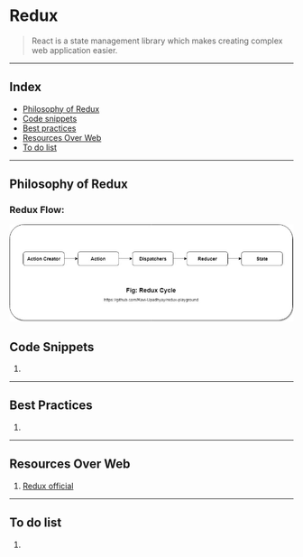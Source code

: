 # Redux

> React is a state management library which makes creating complex web application easier.
___

## Index
- [Philosophy of Redux](#philosophy)
- [Code snippets](#code-snippets)
- [Best practices](#best-practices)
- [Resources Over Web](#resources)
- [To do list](#to-do)

___

## Philosophy of Redux<a name="philosophy"></a>

### Redux Flow: 

![Redux Flow](resources/redux-flow.jpg)



## Code Snippets<a name="code-snippets"></a>

1. <!-- link to code snippets -->

---

## Best Practices<a name="best-practices"></a>

1. <!-- link/list the best practices related to this -->

---

## Resources Over Web<a name="resources"></a>

1. [Redux official](https://redux.js.org/introduction/getting-started)

---

## To do list<a name="to-do"></a>

1. <!-- list of the to do points about this document, till the document is not completed -->